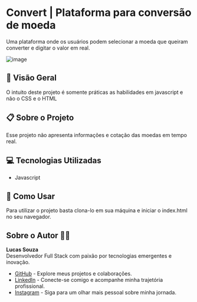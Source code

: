 # Convert | Plataforma para conversão de moeda

Uma plataforma onde os usuários podem selecionar a moeda que queiram converter e digitar o valor em real.

![image](https://github.com/user-attachments/assets/eefc2290-6362-4fb0-8765-80a9e4aa51d9)

## 🚀 Visão Geral

O intuito deste projeto é somente práticas as habilidades em javascript e não o CSS e o HTML

## 📋 Sobre o Projeto

Esse projeto não apresenta informações e cotação das moedas em tempo real.

## 💻 Tecnologias Utilizadas

- Javascript

## 📝 Como Usar

Para utilizar o projeto basta clona-lo em sua máquina e iniciar o index.html no seu navegador.

## Sobre o Autor 👨‍💻

**Lucas Souza**  
Desenvolvedor Full Stack com paixão por tecnologias emergentes e inovação.

- [GitHub](https://github.com/lucassouza17) - Explore meus projetos e colaborações.
- [LinkedIn](https://www.linkedin.com/in/lucassouza17/) - Conecte-se comigo e acompanhe minha trajetória profissional.
- [Instagram](https://www.instagram.com/lucasfsouza17/) - Siga para um olhar mais pessoal sobre minha jornada.
